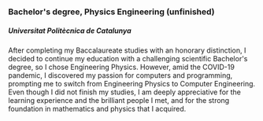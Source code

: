### Bachelor's degree, Physics Engineering (unfinished)

##### Universitat Politècnica de Catalunya

After completing my Baccalaureate studies with an honorary distinction, I decided to continue my education with a challenging scientific Bachelor's degree, so I chose Engineering Physics. However, amid the COVID-19 pandemic, I discovered my passion for computers and programming, prompting me to switch from Engineering Physics to Computer Engineering. Even though I did not finish my studies, I am deeply appreciative for the learning experience and the brilliant people I met, and for the strong foundation in mathematics and physics that I acquired.
